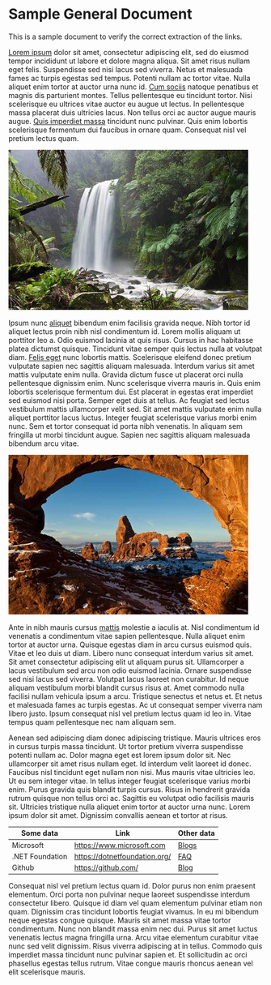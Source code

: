 # Sample General Document

This is a sample document to verify the correct extraction of the links.

[Lorem ipsum](https://loremipsum.io/generator/?n=5&t=p) dolor sit amet, consectetur adipiscing elit, sed do eiusmod tempor incididunt ut labore et dolore magna aliqua. Sit amet risus nullam eget felis. Suspendisse sed nisi lacus sed viverra. Netus et malesuada fames ac turpis egestas sed tempus. Potenti nullam ac tortor vitae. Nulla aliquet enim tortor at auctor urna nunc id. [Cum sociis](./another-sample.md#third1-header) natoque penatibus et magnis dis parturient montes. Tellus pellentesque eu tincidunt tortor. Nisi scelerisque eu ultrices vitae auctor eu augue ut lectus. In pellentesque massa placerat duis ultricies lacus. Non tellus orci ac auctor augue mauris augue. [Quis imperdiet massa](http://ww1.microchip.com/downloads/en/devicedoc/21295c.pdf) tincidunt nunc pulvinar. Quis enim lobortis scelerisque fermentum dui faucibus in ornare quam. Consequat nisl vel pretium lectus quam.

![Nature](./images/nature.jpeg)

Ipsum nunc [aliquet](https://xyzdoesnotexist.com/blah) bibendum enim facilisis gravida neque. Nibh tortor id aliquet lectus proin nibh nisl condimentum id. Lorem mollis aliquam ut porttitor leo a. Odio euismod lacinia at quis risus. Cursus in hac habitasse platea dictumst quisque. Tincidunt vitae semper quis lectus nulla at volutpat diam. [Felis eget](./another-sample.md) nunc lobortis mattis. Scelerisque eleifend donec pretium vulputate sapien nec sagittis aliquam malesuada. Interdum varius sit amet mattis vulputate enim nulla. Gravida dictum fusce ut placerat orci nulla pellentesque dignissim enim. Nunc scelerisque viverra mauris in. Quis enim lobortis scelerisque fermentum dui. Est placerat in egestas erat imperdiet sed euismod nisi porta. Semper eget duis at tellus. Ac feugiat sed lectus vestibulum mattis ullamcorper velit sed. Sit amet mattis vulputate enim nulla aliquet porttitor lacus luctus. Integer feugiat scelerisque varius morbi enim nunc. Sem et tortor consequat id porta nibh venenatis. In aliquam sem fringilla ut morbi tincidunt augue. Sapien nec sagittis aliquam malesuada bibendum arcu vitae.

![Another nature picture](images/unused-image.jpeg)

Ante in nibh mauris cursus [mattis](https://www.hanselman.com/blog/RemoteDebuggingWithVSCodeOnWindowsToARaspberryPiUsingNETCoreOnARM.aspx) molestie a iaculis at. Nisl condimentum id venenatis a condimentum vitae sapien pellentesque. Nulla aliquet enim tortor at auctor urna. Quisque egestas diam in arcu cursus euismod quis. Vitae et leo duis ut diam. Libero nunc consequat interdum varius sit amet. Sit amet consectetur adipiscing elit ut aliquam purus sit. Ullamcorper a lacus vestibulum sed arcu non odio euismod lacinia. Ornare suspendisse sed nisi lacus sed viverra. Volutpat lacus laoreet non curabitur. Id neque aliquam vestibulum morbi blandit cursus risus at. Amet commodo nulla facilisi nullam vehicula ipsum a arcu. Tristique senectus et netus et. Et netus et malesuada fames ac turpis egestas. Ac ut consequat semper viverra nam libero justo. Ipsum consequat nisl vel pretium lectus quam id leo in. Vitae tempus quam pellentesque nec nam aliquam sem.

Aenean sed adipiscing diam donec adipiscing tristique. Mauris ultrices eros in cursus turpis massa tincidunt. Ut tortor pretium viverra suspendisse potenti nullam ac. Dolor magna eget est lorem ipsum dolor sit. Nec ullamcorper sit amet risus nullam eget. Id interdum velit laoreet id donec. Faucibus nisl tincidunt eget nullam non nisi. Mus mauris vitae ultricies leo. Ut eu sem integer vitae. In tellus integer feugiat scelerisque varius morbi enim. Purus gravida quis blandit turpis cursus. Risus in hendrerit gravida rutrum quisque non tellus orci ac. Sagittis eu volutpat odio facilisis mauris sit. Ultricies tristique nulla aliquet enim tortor at auctor urna nunc. Lorem ipsum dolor sit amet. Dignissim convallis aenean et tortor at risus.

| Some data       | Link                          | Other data                                    |
| --------------- | ----------------------------- | --------------------------------------------- |
| Microsoft       | <https://www.microsoft.com>     | [Blogs](https://blogs.microsoft.com/)         |
| .NET Foundation | <https://dotnetfoundation.org/> | [FAQ](https://dotnetfoundation.org/about/faq) |
| Github          | <https://github.com/>           | [Blog](https://github.blog/)                  |

Consequat nisl vel pretium lectus quam id. Dolor purus non enim praesent elementum. Orci porta non pulvinar neque laoreet suspendisse interdum consectetur libero. Quisque id diam vel quam elementum pulvinar etiam non quam. Dignissim cras tincidunt lobortis feugiat vivamus. In eu mi bibendum neque egestas congue quisque. Mauris sit amet massa vitae tortor condimentum. Nunc non blandit massa enim nec dui. Purus sit amet luctus venenatis lectus magna fringilla urna. Arcu vitae elementum curabitur vitae nunc sed velit dignissim. Risus viverra adipiscing at in tellus. Commodo quis imperdiet massa tincidunt nunc pulvinar sapien et. Et sollicitudin ac orci phasellus egestas tellus rutrum. Vitae congue mauris rhoncus aenean vel elit scelerisque mauris.
